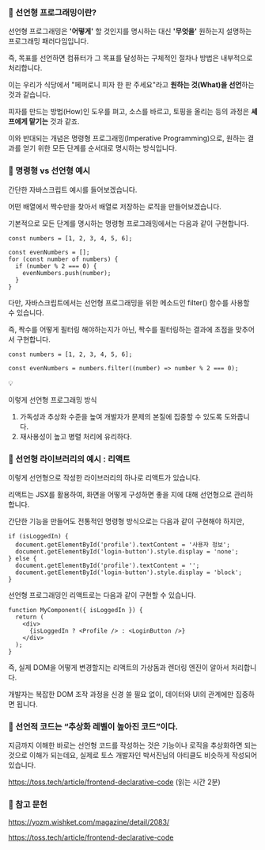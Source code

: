 ### 🐶 선언형 프로그래밍이란?

선언형 프로그래밍은 **'어떻게'** 할 것인지를 명시하는 대신 **'무엇을'** 원하는지 설명하는 프로그래밍 패러다임입니다. 

즉, 목표를 선언하면 컴퓨터가 그 목표를 달성하는 구체적인 절차나 방법은 내부적으로 처리합니다.

이는 우리가 식당에서 "페퍼로니 피자 한 판 주세요"라고 **원하는 것(What)을 선언**하는 것과 같습니다. 

피자를 만드는 방법(How)인 도우를 펴고, 소스를 바르고, 토핑을 올리는 등의 과정은 **셰프에게 맡기는** 것과 같죠.

이와 반대되는 개념은 명령형 프로그래밍(Imperative Programming)으로, 원하는 결과를 얻기 위한 모든 단계를 순서대로 명시하는 방식입니다.

### 🐶 명령형 vs 선언형 예시

간단한 자바스크립트 예시를 들어보겠습니다.

어떤 배열에서 짝수만을 찾아서 배열로 저장하는 로직을 만들어보겠습니다.

기본적으로 모든 단계를 명시하는 명령형 프로그래밍에서는 다음과 같이 구현합니다.

```tsx
const numbers = [1, 2, 3, 4, 5, 6];

const evenNumbers = [];
for (const number of numbers) {
  if (number % 2 === 0) {
    evenNumbers.push(number);
  }
}
```

다만, 자바스크립트에서는 선언형 프로그래밍을 위한 메소드인 filter() 함수를 사용할 수 있습니다.

즉, 짝수를 어떻게 필터링 해야하는지가 아닌, 짝수를 필터링하는 결과에 초점을 맞추어서 구현합니다.

```tsx
const numbers = [1, 2, 3, 4, 5, 6];

const evenNumbers = numbers.filter((number) => number % 2 === 0);
```

<aside>
💡

이렇게 선언형 프로그래밍 방식

1. 가독성과 추상화 수준을 높여 개발자가 문제의 본질에 집중할 수 있도록 도와줍니다.
2. 재사용성이 높고 병렬 처리에 유리하다.
</aside>

### 🐶 선언형 라이브러리의 예시 : 리액트

이렇게 선언형으로 작성한 라이브러리의 하나로 리액트가 있습니다.

리액트는 JSX를 활용하여, 화면을 어떻게 구성하면 좋을 지에 대해 선언형으로 관리하합니다.

간단한 기능을 만들어도 전통적인 명령형 방식으로는 다음과 같이 구현해야 하지만,

```tsx
if (isLoggedIn) {
  document.getElementById('profile').textContent = '사용자 정보';
  document.getElementById('login-button').style.display = 'none';
} else {
  document.getElementById('profile').textContent = '';
  document.getElementById('login-button').style.display = 'block';
}
```

선언형 프로그래밍인 리액트로는 다음과 같이 구현할 수 있습니다.

```tsx
function MyComponent({ isLoggedIn }) {
  return (
    <div>
      {isLoggedIn ? <Profile /> : <LoginButton />}
    </div>
  );
}
```

즉, 실제 DOM을 어떻게 변경할지는 리액트의 가상돔과 렌더링 엔진이 알아서 처리합니다.

개발자는 복잡한 DOM 조작 과정을 신경 쓸 필요 없이, 데이터와 UI의 관계에만 집중하면 됩니다.

### 🐶 선언적 코드는 “추상화 레벨이 높아진 코드”이다.

지금까지 이해한 바로는 선언형 코드를 작성하는 것은 기능이나 로직을 추상화하면 되는 것으로 이해가 되는데요, 실제로 토스 개발자인 박서진님의 아티클도 비슷하게 작성되어 있습니다.

https://toss.tech/article/frontend-declarative-code (읽는 시간 2분)

### 🐶 참고 문헌

https://yozm.wishket.com/magazine/detail/2083/

https://toss.tech/article/frontend-declarative-code
